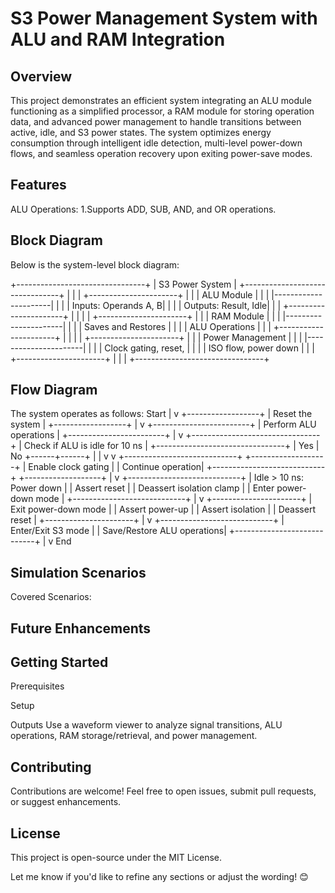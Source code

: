 # S3 Power Management System with ALU and RAM Integration
## Overview
This project demonstrates an efficient system integrating an ALU module functioning as a simplified processor, a RAM module for storing operation data, and advanced power management to handle transitions between active, idle, and S3 power states. The system optimizes energy consumption through intelligent idle detection, multi-level power-down flows, and seamless operation recovery upon exiting power-save modes.

## Features
ALU Operations:
1.Supports ADD, SUB, AND, and OR operations.

## Block Diagram
Below is the system-level block diagram:

+--------------------------------+
|         S3 Power System        |
+--------------------------------+
|                                |
|    +----------------------+    |
|    |       ALU Module     |    |
|    |----------------------|    |
|    | Inputs: Operands A, B|    |
|    | Outputs: Result, Idle|    |
|    +----------------------+    |
|                                |
|    +----------------------+    |
|    |        RAM Module    |    |
|    |----------------------|    |
|    | Saves and Restores   |    |
|    | ALU Operations       |    |
|    +----------------------+    |
|                                |
|    +----------------------+    |
|    | Power Management     |    |
|    |----------------------|    |
|    | Clock gating, reset, |    |
|    | ISO flow, power down |    |
|    +----------------------+    |
|                                |
+--------------------------------+

## Flow Diagram
The system operates as follows:
Start
|
v
+------------------+
| Reset the system |
+------------------+
       |
       v
+------------------------+
| Perform ALU operations |
+------------------------+
       |
       v
+--------------------------------+
| Check if ALU is idle for 10 ns |
+--------------------------------+
       |
   Yes | No
+------+------+
|             |
v             v
+----------------------------+     +-------------------+
| Enable clock gating        |     | Continue operation|
+----------------------------+     +-------------------+
       |
       v
+----------------------------+
| Idle > 10 ns: Power down   |
| Assert reset               |
| Deassert isolation clamp   |
| Enter power-down mode      |
+----------------------------+
       |
       v
+----------------------+
| Exit power-down mode |
| Assert power-up      |
| Assert isolation     |
| Deassert reset       |
+----------------------+
       |
       v
+----------------------------+
| Enter/Exit S3 mode         |
| Save/Restore ALU operations|
+----------------------------+
       |
       v
End


## Simulation Scenarios
Covered Scenarios:


## Future Enhancements


## Getting Started
Prerequisites

Setup

Outputs
Use a waveform viewer to analyze signal transitions, ALU operations, RAM storage/retrieval, and power management.

## Contributing
Contributions are welcome! Feel free to open issues, submit pull requests, or suggest enhancements.

## License
This project is open-source under the MIT License.

Let me know if you'd like to refine any sections or adjust the wording! 😊
